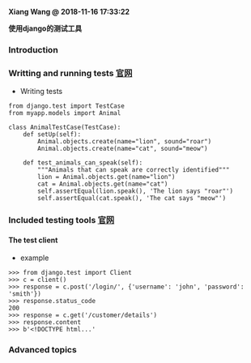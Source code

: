 **Xiang Wang @ 2018-11-16 17:33:22**


**使用django的测试工具**
### Introduction
### Writting and running tests [官网](https://docs.djangoproject.com/en/2.0/topics/testing/overview/#running-tests)
* Writing tests

```
from django.test import TestCase
from myapp.models import Animal

class AnimalTestCase(TestCase):
    def setUp(self):
        Animal.objects.create(name="lion", sound="roar")
        Animal.objects.create(name="cat", sound="meow")

    def test_animals_can_speak(self):
        """Animals that can speak are correctly identified"""
        lion = Animal.objects.get(name="lion")
        cat = Animal.objects.get(name="cat")
        self.assertEqual(lion.speak(), 'The lion says "roar"')
        self.assertEqual(cat.speak(), 'The cat says "meow"')
```

### Included testing tools [官网](https://docs.djangoproject.com/en/2.1/topics/testing/tools/)
#### The test client
* example

```
>>> from django.test import Client
>>> c = client()
>>> response = c.post('/login/', {'username': 'john', 'password': 'smith'})
>>> response.status_code
200
>>> response = c.get('/customer/details')
>>> response.content
>>> b'<!DOCTYPE html...'
```

### Advanced topics
